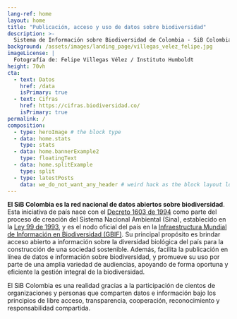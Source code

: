 ```yaml
---
lang-ref: home
layout: home
title: "Publicación, acceso y uso de datos sobre biodiversidad"
description: >-
  Sistema de Información sobre Biodiversidad de Colombia - SiB Colombia
background: /assets/images/landing_page/villegas_velez_felipe.jpg
imageLicense: |
  Fotografía de: Felipe Villegas Vélez / Instituto Humboldt
height: 70vh
cta:
  - text: Datos
    href: /data
    isPrimary: true
  - text: Cifras
    href: https://cifras.biodiversidad.co/
    isPrimary: true
permalink: /
composition:
  - type: heroImage # the block type
  - data: home.stats
    type: stats
  - data: home.bannerExample2
    type: floatingText
  - data: home.splitExample
    type: split
  - type: latestPosts
    data: we_do_not_want_any_header # weird hack as the block layout looks for a data element and falls back to the page if none is present
---
```


**El SiB Colombia es la red nacional de datos abiertos sobre biodiversidad**. Esta iniciativa de país nace con el [Decreto 1603 de 1994](http://www.humboldt.org.co/images/documentos/pdf/Normativo/1994-07-17-dec-1603.pdf) como parte del proceso de creación del Sistema Nacional Ambiental (Sina), establecido en la [Ley 99 de 1993](http://www.humboldt.org.co/images/documentos/pdf/Normativo/1993-12-22-ley-99-crea-el-sina-y-mma.pdf), y es el nodo oficial del país en la [Infraestructura Mundial de Información en Biodiversidad (GBIF)](https://www.gbif.org/). Su principal propósito es brindar acceso abierto a información sobre la diversidad biológica del país para la construcción de una sociedad sostenible. Además, facilita la publicación en línea de datos e información sobre biodiversidad, y promueve su uso por parte de una amplia variedad de audiencias, apoyando de forma oportuna y eficiente la gestión integral de la biodiversidad.

El SiB Colombia es una realidad gracias a la participación de cientos de organizaciones y personas que comparten datos e información bajo los principios de libre acceso, transparencia, cooperación, reconocimiento y responsabilidad compartida.


